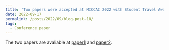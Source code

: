 ```yaml
---
title: 'Two papers were accepted at MICCAI 2022 with Student Travel Awards'
date: 2022-09-17
permalink: /posts/2022/09/blog-post-18/
tags:
  - Conference paper
---
```


The two papers are avaliable at [paper1](https://link.springer.com/chapter/10.1007/978-3-031-16446-0_5) and [paper2](https://link.springer.com/chapter/10.1007/978-3-031-16440-8_16).

